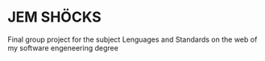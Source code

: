 # JEM SHÖCKS
Final group project for the subject Lenguages and Standards on the web of my software engeneering degree
